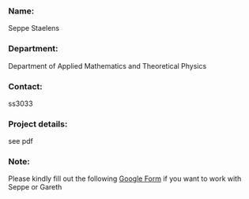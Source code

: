 ### Name:
Seppe Staelens

### Department:
Department of Applied Mathematics and Theoretical Physics

### Contact:
ss3033

### Project details:
see pdf

### Note:
Please kindly fill out the following [Google Form](https://eur03.safelinks.protection.outlook.com/?url=https%3A%2F%2Fdocs.google.com%2Fforms%2Fd%2Fe%2F1FAIpQLSd1I9C7Xv0c33K5LjaHSCGUUPazNJ7ZGAigcQRFHr4qCKewzQ%2Fviewform&data=05%7C02%7Cqw281%40cam.ac.uk%7C2259780af6f3449ccd3308dd6bbeb926%7C49a50445bdfa4b79ade3547b4f3986e9%7C1%7C0%7C638785189370811099%7CUnknown%7CTWFpbGZsb3d8eyJFbXB0eU1hcGkiOnRydWUsIlYiOiIwLjAuMDAwMCIsIlAiOiJXaW4zMiIsIkFOIjoiTWFpbCIsIldUIjoyfQ%3D%3D%7C0%7C%7C%7C&sdata=DIDGDR%2BhrCliq81LEtfLaI2reNyjBR73NHOcZZBl0f8%3D&reserved=0) if you want to work with Seppe or Gareth
